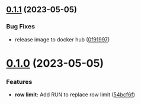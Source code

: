 ## [0.1.1](https://github.com/technologiestiftung/qtrees-superset/compare/v0.1.0...v0.1.1) (2023-05-05)


### Bug Fixes

* release image to docker hub ([0f91997](https://github.com/technologiestiftung/qtrees-superset/commit/0f919971713adbc4d880981d87f80becfe391425))

# [0.1.0](https://github.com/technologiestiftung/qtrees-superset/compare/v0.0.0...v0.1.0) (2023-05-05)


### Features

* **row limit:** Add RUN to replace row limit ([54bcf6f](https://github.com/technologiestiftung/qtrees-superset/commit/54bcf6f22d14d817d4cd865536b349ce1c2c2fd5))
